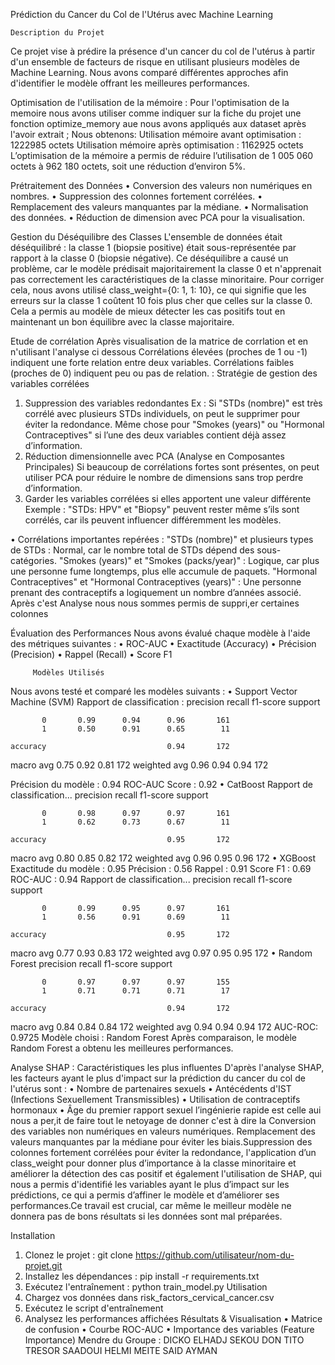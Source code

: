 Prédiction du Cancer du Col de l'Utérus avec Machine Learning

    Description du Projet
Ce projet vise à prédire la présence d'un cancer du col de l'utérus à partir d'un ensemble de facteurs de risque en utilisant plusieurs modèles de Machine Learning. Nous avons comparé différentes approches afin d'identifier le modèle offrant les meilleures performances.

 Optimisation de l'utilisation de la mémoire : Pour l'optimisation de la memoire nous avons utiliser comme indiquer sur la fiche du projet une fonction optimize_memory aue nous avons appliqués aux dataset après l'avoir extrait ; 
 Nous obtenons:
 Utilisation mémoire avant optimisation :
1222985 octets
 Utilisation mémoire après optimisation :
1162925 octets
L’optimisation de la mémoire a permis de réduire l’utilisation de 1 005 060 octets à 962 180 octets, soit une réduction d’environ 5%.

Prétraitement des Données
•	Conversion des valeurs non numériques en nombres.
•	Suppression des colonnes fortement corrélées.
•	Remplacement des valeurs manquantes par la médiane.
•	Normalisation des données.
•	Réduction de dimension avec PCA pour la visualisation.

 
 Gestion du Déséquilibre des Classes
L'ensemble de données était déséquilibré : la classe 1 (biopsie positive) était sous-représentée par rapport à la classe 0 (biopsie négative). Ce déséquilibre a causé un problème, car le modèle prédisait majoritairement la classe 0 et n'apprenait pas correctement les caractéristiques de la classe minoritaire.
Pour corriger cela, nous avons utilisé class_weight={0: 1, 1: 10}, ce qui signifie que les erreurs sur la classe 1 coûtent 10 fois plus cher que celles sur la classe 0. Cela a permis au modèle de mieux détecter les cas positifs tout en maintenant un bon équilibre avec la classe majoritaire.

  Etude de corrélation
Après visualisation de la matrice de corrlation et en n'utilisant l'analyse ci dessous Corrélations élevées (proches de 1 ou -1) indiquent une forte relation entre deux variables.
Corrélations faibles (proches de 0) indiquent peu ou pas de relation.
:
  Stratégie de gestion des variables corrélées
1.	Suppression des variables redondantes
	Ex : Si "STDs (nombre)" est très corrélé avec plusieurs STDs individuels, on peut le supprimer pour éviter la redondance.
	Même chose pour "Smokes (years)" ou "Hormonal Contraceptives" si l’une des deux variables contient déjà assez d’information.
2.	Réduction dimensionnelle avec PCA (Analyse en Composantes Principales)
	Si beaucoup de corrélations fortes sont présentes, on peut utiliser PCA pour réduire le nombre de dimensions sans trop perdre d’information.
3.	Garder les variables corrélées si elles apportent une valeur différente
	Exemple : "STDs: HPV" et "Biopsy" peuvent rester même s’ils sont corrélés, car ils peuvent influencer différemment les modèles.

•	Corrélations importantes repérées : 
	"STDs (nombre)" et plusieurs types de STDs : Normal, car le nombre total de STDs dépend des sous-catégories.
	"Smokes (years)" et "Smokes (packs/year)" : Logique, car plus une personne fume longtemps, plus elle accumule de paquets.
	"Hormonal Contraceptives" et "Hormonal Contraceptives (years)" : Une personne prenant des contraceptifs a logiquement un nombre d’années associé. Après c'est Analyse nous nous sommes permis de suppri,er certaines colonnes


Évaluation des Performances
Nous avons évalué chaque modèle à l'aide des métriques suivantes :
•	ROC-AUC
•	Exactitude (Accuracy)
•	Précision (Precision)
•	Rappel (Recall)
•	Score F1
 
         Modèles Utilisés
Nous avons testé et comparé les modèles suivants :
•	Support Vector Machine (SVM) 
 Rapport de classification :
               precision    recall  f1-score   support

           0       0.99      0.94      0.96       161
           1       0.50      0.91      0.65        11

    accuracy                           0.94       172
   macro avg       0.75      0.92      0.81       172
weighted avg       0.96      0.94      0.94       172

 Précision du modèle : 0.94
 ROC-AUC Score : 0.92
•	CatBoost 
Rapport de classification...
              precision    recall  f1-score   support

           0       0.98      0.97      0.97       161
           1       0.62      0.73      0.67        11

    accuracy                           0.95       172
   macro avg       0.80      0.85      0.82       172
weighted avg       0.96      0.95      0.96       172
•	XGBoost
Exactitude du modèle : 0.95
Précision : 0.56
Rappel : 0.91
Score F1 : 0.69
ROC-AUC : 0.94
Rapport de classification...
              precision    recall  f1-score   support

           0       0.99      0.95      0.97       161
           1       0.56      0.91      0.69        11

    accuracy                           0.95       172
   macro avg       0.77      0.93      0.83       172
weighted avg       0.97      0.95      0.95       172
•	Random Forest
  precision    recall  f1-score   support

           0       0.97      0.97      0.97       155
           1       0.71      0.71      0.71        17

    accuracy                           0.94       172
   macro avg       0.84      0.84      0.84       172
weighted avg       0.94      0.94      0.94       172
AUC-ROC: 0.9725
Modèle choisi : Random Forest
Après comparaison, le modèle Random Forest a obtenu les meilleures performances.

Analyse SHAP : Caractéristiques les plus influentes
D'après l'analyse SHAP, les facteurs ayant le plus d'impact sur la prédiction du cancer du col de l'utérus sont :
•	Nombre de partenaires sexuels
•	Antécédents d'IST (Infections Sexuellement Transmissibles)
•	Utilisation de contraceptifs hormonaux
•	Âge du premier rapport sexuel
l’ingénierie rapide est celle aui nous a per,it de faire tout le netoyage de donner c'est à dire la Conversion des variables non numériques en valeurs numériques.
Remplacement des valeurs manquantes par la médiane pour éviter les biais.Suppression des colonnes fortement corrélées pour éviter la redondance, l'application d’un class_weight pour donner plus d’importance à la classe minoritaire et améliorer la détection des cas positif et également l'utilisation de SHAP, qui nous a permis d'identifié les variables ayant le plus d’impact sur les prédictions, ce qui a permis d’affiner le modèle et d’améliorer ses performances.Ce travail est crucial, car même le meilleur modèle ne donnera pas de bons résultats si les données sont mal préparées.

Installation
1.	Clonez le projet :
git clone https://github.com/utilisateur/nom-du-projet.git
2.	Installez les dépendances :
pip install -r requirements.txt
3.	Exécutez l'entraînement :
python train_model.py
Utilisation
1.	Chargez vos données dans risk_factors_cervical_cancer.csv
2.	Exécutez le script d'entraînement
3.	Analysez les performances affichées
Résultats & Visualisation
•	Matrice de confusion
•	Courbe ROC-AUC
•	Importance des variables (Feature Importance)
Mendre du Groupe :
DICKO ELHADJ SEKOU
DON TITO TRESOR
SAADOUI HELMI
MEITE SAID AYMAN
